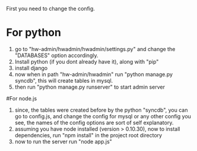 First you need to change the config.

# For python
  1. go to "hw-admin/hwadmin/hwadmin/settings.py" and change the "DATABASES" option
  accordingly.
  2. Install python (if you dont already have it), along with "pip"
  3. install django
  4. now when in path "hw-admin/hwadmin" run "python manage.py syncdb", this will create tables in mysql.
  5. then run "python manage.py runserver" to start admin server


#For node.js
  1. since, the tables were created before by the python "syncdb", you can go to config.js,
  and change the config for mysql or any other config you see,
  the names of the config options are sort of self explanatory.
  3. assuming you have node installed (version > 0.10.30), now to install dependencies, run "npm install" in the project root directory
  2. now to run the server run "node app.js"

  
